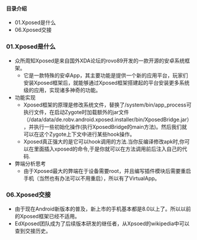 #### 目录介绍
- 01.Xposed是什么
- 06.Xposed交接






### 01.Xposed是什么
- 众所周知Xposed是来自国外XDA论坛的rovo89开发的一款开源的安卓系统框架。
    - 它是一款特殊的安卓App，其主要功能是提供一个新的应用平台，玩家们安装Xposed框架后，就能够通过Xposed框架搭建起的平台安装更多系统级的应用，实现诸多神奇的功能。
- 功能实现
    - Xposed框架的原理是修改系统文件，替换了/system/bin/app_process可执行文件，在启动Zygote时加载额外的jar文件（/data/data/de.robv.android.xposed.installer/bin/XposedBridge.jar），并执行一些初始化操作(执行XposedBridge的main方法)。然后我们就可以在这个Zygote上下文中进行某些hook操作。
    - Xposed真正强大的是它可以hook调用的方法.当你反编译修改apk时,你可以在里面插入xposed的命令,于是你就可以在方法调用前后注入自己的代码.
- 弊端分析思考
    - 由于Xposed最大的弊端在于设备需要root，并且编写插件模块后需要重启手机（当然也有办法可以不用重启），所以有了VirtualApp。





### 06.Xposed交接
- 由于现在Android新版本的普及，新上市的手机基本都是8.0以上了。所以以前的Xposed框架已经不适用。
- EdXposed团队成为了后续版本研发的继任者，从Xpsoed的wikipedia中可以查到交接历史。







